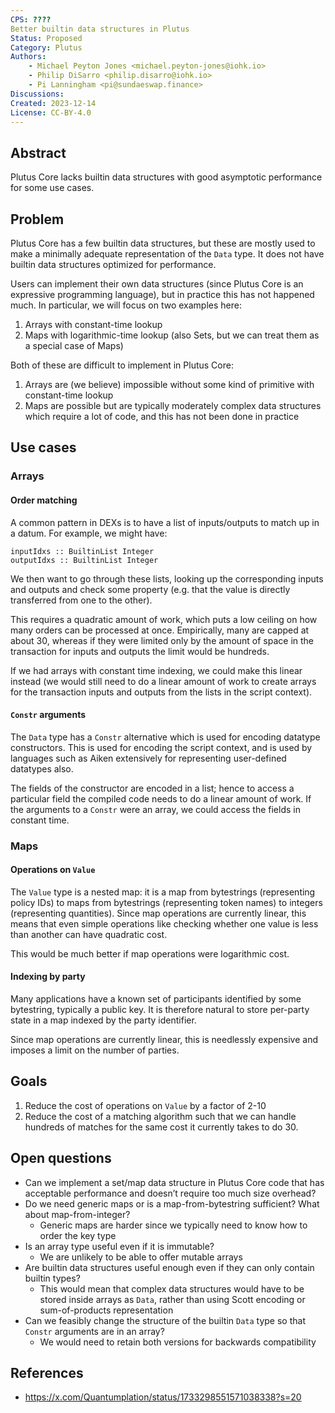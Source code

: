 ```yaml
---
CPS: ????
Better builtin data structures in Plutus
Status: Proposed
Category: Plutus
Authors:
    - Michael Peyton Jones <michael.peyton-jones@iohk.io>
    - Philip DiSarro <philip.disarro@iohk.io>
    - Pi Lanningham <pi@sundaeswap.finance>
Discussions:
Created: 2023-12-14
License: CC-BY-4.0
---
```


## Abstract

Plutus Core lacks builtin data structures with good asymptotic performance for some use cases.

## Problem

Plutus Core has a few builtin data structures, but these are mostly used to make a minimally adequate representation of the `Data` type. 
It does not have builtin data structures optimized for performance.

Users can implement their own data structures (since Plutus Core is an expressive programming language), but in practice this has not happened much. 
In particular, we will focus on two examples here:

1. Arrays with constant-time lookup
2. Maps with logarithmic-time lookup (also Sets, but we can treat them as a special case of Maps)

Both of these are difficult to implement in Plutus Core:

1. Arrays are (we believe) impossible without some kind of primitive with constant-time lookup
2. Maps are possible but are typically moderately complex data structures which require a lot of code, and this has not been done in practice

## Use cases

### Arrays

#### Order matching

A common pattern in DEXs is to have a list of inputs/outputs to match up in a datum. 
For example, we might have:
```
inputIdxs :: BuiltinList Integer
outputIdxs :: BuiltinList Integer
```
We then want to go through these lists, looking up the corresponding inputs and outputs and check some property (e.g. that the value is directly transferred from one to the other).

This requires a quadratic amount of work, which puts a low ceiling on how many orders can be processed at once. 
Empirically, many are capped at about 30, whereas if they were limited only by the amount of space in the transaction for inputs and outputs the limit would be hundreds.

If we had arrays with constant time indexing, we could make this linear instead (we would still need to do a linear amount of work to create arrays for the transaction inputs and outputs from the lists in the script context).

#### `Constr` arguments

The `Data` type has a `Constr` alternative which is used for encoding datatype constructors. 
This is used for encoding the script context, and is used by languages such as Aiken extensively for representing user-defined datatypes also.

The fields of the constructor are encoded in a list; hence to access a particular field the compiled code needs to do a linear amount of work. 
If the arguments to a `Constr` were an array, we could access the fields in constant time.

### Maps

#### Operations on `Value`

The `Value` type is a nested map: it is a map from bytestrings (representing policy IDs) to maps from bytestrings (representing token names) to integers (representing quantities).
Since map operations are currently linear, this means that even simple operations like checking whether one value is less than another can have quadratic cost.

This would be much better if map operations were logarithmic cost.

#### Indexing by party

Many applications have a known set of participants identified by some bytestring, typically a public key. 
It is therefore natural to store per-party state in a map indexed by the party identifier.

Since map operations are currently linear, this is needlessly expensive and imposes a limit on the number of parties.

## Goals

1. Reduce the cost of operations on `Value` by a factor of 2-10
2. Reduce the cost of a matching algorithm such that we can handle hundreds of matches for the same cost it currently takes to do 30.

## Open questions

- Can we implement a set/map data structure in Plutus Core code that has acceptable performance and doesn’t require too much size overhead?
- Do we need generic maps or is a map-from-bytestring sufficient? What about map-from-integer?
    - Generic maps are harder since we typically need to know how to order the key type
- Is an array type useful even if it is immutable?
    - We are unlikely to be able to offer mutable arrays
- Are builtin data structures useful enough even if they can only contain builtin types?
    - This would mean that complex data structures would have to be stored inside arrays as `Data`, rather than using Scott encoding or sum-of-products representation
- Can we feasibly change the structure of the builtin `Data` type so that `Constr` arguments are in an array?
    - We would need to retain both versions for backwards compatibility
    
## References

- https://x.com/Quantumplation/status/1733298551571038338?s=20
